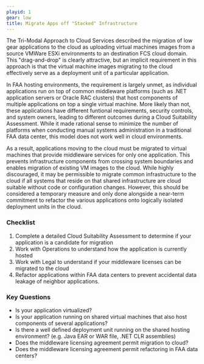 ```yaml
---
playid: 1
gear: low
title: Migrate Apps off "Stacked" Infrastructure
---
```


The Tri-Modal Approach to Cloud Services described the migration of low gear applications to the cloud as uploading virtual machines images
from a source VMWare ESXi environments to an destination FCS cloud domain. This "drag-and-drop" is clearly attractive, but an implicit requirement
in this approach is that the virtual machine images migrating to the cloud effectively serve as a deployment unit of a particular application.

In FAA hosting environments, the requirement is largely unmet, as individual applications run on top of common middleware platforms
(such as .NET application servers or Oracle RAC clusters) that host components of multiple applications on top a single virtual machine.
More likely than not, these applications have different funtional requirements, security controls, and system owners, leading to different outcomes during a
Cloud Suitability Assessment. While it made rational sense to minimize the number of platforms when conducting manual systems administration in a
traditional FAA data center, this model does not work well in cloud environments.

As a result, applications moving to the cloud must be migrated to virtual
machines that provide middleware services for only one application. This prevents infrastructure components from crossing system
boundaries and enables migration of existing VM images to the cloud. While highly discouraged, it may be permissible to migrate common
infrastructure to the cloud if all systems that reside on that shared infrastructure are cloud suitable without code or
configuration changes. However, this should be considered a temporary measure and only done alongside a near-term commitment to
refactor the various applications onto logically isolated deployment units in the cloud.

### Checklist
1. Complete a detailed Cloud Suitability Assessment to determine if your application is a candidate for migration
2. Work with Operations to understand how the application is currently hosted
3. Work with Legal to understand if your middleware licenses can be migrated to the cloud
4. Refactor applications within FAA data centers to prevent accidental data leakage of neighbor applications.

### Key Questions
- Is your application virtualized?
- Is your application running on shared virtual machines that also host components of several applications?
- Is there a well defined deployment unit running on the shared hosting environment? (e.g. Java EAR or WAR file, .NET CLR assemblies)
- Does the middleware licensing agreement permit migration to cloud?
- Does the middleware licensing agreement permit refactoring in FAA data centers?